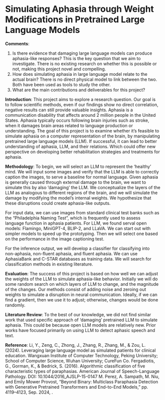 # Simulating Aphasia through Weight Modifications in Pretrained Large Language Models 

**Comments**:
1.	Is there evidence that damaging large language models can produce aphasia-like responses?
This is the key question that we aim to investigate. There is no existing research on whether this is possible or not, making this project novel and compelling.
2.	How does simulating aphasia in large language model relate to the actual brain?
There is no direct physical model to link between the two. Both have been used as tools to study the other. 
3.	What are the main contributions and deliverables for this project?

**Introduction**:
This project aims to explore a research question. Our goal is to follow scientific methods, even if our findings show no direct correlation, negative results can still provide valuable insights.
Aphasia is a communication disability that affects around 2 million people in the United States. Aphasia typically occurs following brain injuries such as stroke, when it damages brain areas related to language production or understanding. The goal of this project is to examine whether it’s feasible to simulate aphasia on a computer representation of the brain, by manipulating pretrained large language models (LLM). If successful, it can lead to better understanding of aphasia, LLM, and their relations. Which could offer new perspective on developing better rehabilitation strategies and treatments for aphasia. 

**Methodology**:
To begin, we will select an LLM to represent the ‘healthy’ mind. We will input some images and verify that the LLM is able to correctly caption the images, to serve a baseline for normal language. Given aphasia is generally caused through external damage to the brain, we want to simulate this by also ‘damaging’ the LLM. We conceptualize the layers of the LLM as analogous to different regions of the brain, and we will simulate the damage by modifying the model’s internal weights.  We hypothesize that these disruptions could create aphasia-like outputs.

For input data, we can use images from standard clinical test banks such as the “Philadelphia Naming Test”, which is frequently used to assess language function in aphasia patients.  For LLM, we found serval open models: Flamingo, MiniGPT-4, BLIP-2, and LLaVA. We can start out with simpler models to speed up the prototyping. Then we will select one based on the performance in the image captioning test. 

For the inference output, we will develop a classifier for classifying into non-aphasia, non-fluent aphasia, and fluent aphasia. We can use AphasiaBank and C-STAR databases as training data. We will search for classification methods in existing literature. 

**Evaluation**:
The success of this project is based on how well we can adjust the weights of the LLM to simulate aphasia-like behavior. Initially we will do some random search on which layers of LLM to change, and the magnitude of the changes. Our methods consist of adding noise and zeroing out weights to simulate a disruption in neural communication. Ideally, if we can find a gradient, then we use it to adjust; otherwise, changes would be done randomly.

**Literature Review**:
To the best of our knowledge, we did not find similar work that used specific approach of ‘damaging’ pretrained LLM to simulate aphasia. This could be because open LLM models are relatively new. Prior works have focused primarily on using LLM to detect aphasic speech and text.

**Reference**:
Li, Y., Zeng, C., Zhong, J., Zhang, R., Zhang, M., & Zou, L. (2024). Leveraging large language model as simulated patients for clinical education. Wangxuan Institute of Computer Technology, Peking University; School of Computer Science, Wuhan University; CureFun Co.
Fergadiotis, G., Gorman, K., & Bedrick, S. (2016). Algorithmic classification of five characteristic types of paraphasias. American Journal of Speech-Language Pathology. DOI: 10.1044/2016_AJSLP-15-0147
M. Perez, A. Sampath, M. Niu, and Emily Mower Provost, “Beyond Binary: Multiclass Paraphasia Detection with Generative Pretrained Transformers and End-to-End Models,” pp. 4119–4123, Sep. 2024,  .

 

 
